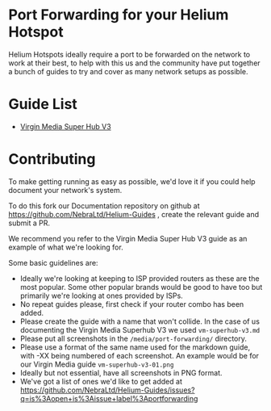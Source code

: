 # Port Forwarding for your Helium Hotspot

Helium Hotspots ideally require a port to be forwarded on the network to work at their best, to help with this us and the community have put together a bunch of guides to try and cover as many network setups as possible.


# Guide List

 - [Virgin Media Super Hub V3](vm-superhub-v3)


# Contributing

To make getting running as easy as possible, we'd love it if you could help document your network's system.

To do this fork our Documentation repository on github at https://github.com/NebraLtd/Helium-Guides , create the relevant guide and submit a PR.

We recommend you refer to the Virgin Media Super Hub V3 guide as an example of what we're looking for.

Some basic guidelines are:

* Ideally we're looking at keeping to ISP provided routers as these are the most popular. Some other popular brands would be good to have too but primarily we're looking at ones provided by ISPs.
* No repeat guides please, first check if your router combo has been added.
* Please create the guide with a name that won't collide. In the case of us documenting the Virgin Media Superhub V3 we used `vm-superhub-v3.md`
* Please put all screenshots in the `/media/port-forwarding/` directory.
* Please use a format of the same name used for the markdown guide, with -XX being numbered of each screenshot. An example would be for our Virgin Media guide `vm-superhub-v3-01.png`
* Ideally but not essential, have all screenshots in PNG format.
* We've got a list of ones we'd like to get added at https://github.com/NebraLtd/Helium-Guides/issues?q=is%3Aopen+is%3Aissue+label%3Aportforwarding

